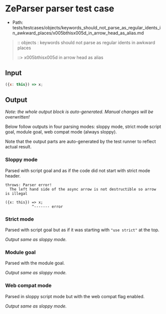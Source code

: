# ZeParser parser test case

- Path: tests/testcases/objects/keywords_should_not_parse_as_regular_idents_in_awkward_places/x005bthisx005d_in_arrow_head_as_alias.md

> :: objects : keywords should not parse as regular idents in awkward places
>
> ::> x005bthisx005d in arrow head as alias

## Input

`````js
({x: this}) => x;
`````

## Output

_Note: the whole output block is auto-generated. Manual changes will be overwritten!_

Below follow outputs in four parsing modes: sloppy mode, strict mode script goal, module goal, web compat mode (always sloppy).

Note that the output parts are auto-generated by the test runner to reflect actual result.

### Sloppy mode

Parsed with script goal and as if the code did not start with strict mode header.

`````
throws: Parser error!
  The left hand side of the async arrow is not destructible so arrow is illegal

({x: this}) => x;
            ^------- error
`````

### Strict mode

Parsed with script goal but as if it was starting with `"use strict"` at the top.

_Output same as sloppy mode._

### Module goal

Parsed with the module goal.

_Output same as sloppy mode._

### Web compat mode

Parsed in sloppy script mode but with the web compat flag enabled.

_Output same as sloppy mode._
